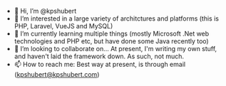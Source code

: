 - 👋 Hi, I’m @kpshubert
- 👀 I’m interested in a large variety of architctures and platforms (this is PHP, Laravel, VueJS and MySQL)
- 🌱 I’m currently learning multiple things (mostly Microsoft .Net web technologies and PHP etc, but have done some Java recently too)
- 💞️ I’m looking to collaborate on... At present, I'm writing my own stuff, and haven't laid the framework down. As such, not much.
- 📫 How to reach me: Best way at present, is through email (kpshubert@kpshubert.com)

<!---
kpshubert/kpshubert is a ✨ special ✨ repository because its `README.md` (this file) appears on your GitHub profile.
You can click the Preview link to take a look at your changes.
--->
